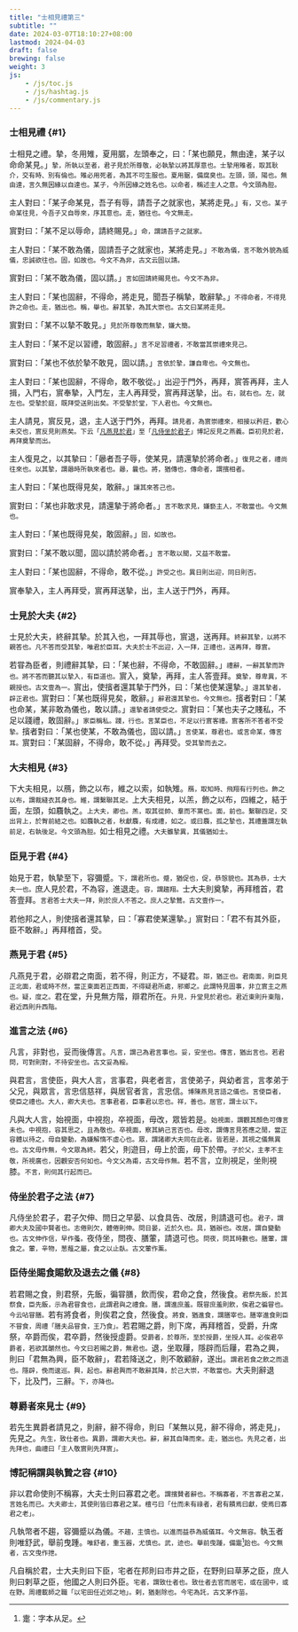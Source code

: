 ```yaml
---
title: "士相見禮第三"
subtitle: ""
date: 2024-03-07T18:10:27+08:00
lastmod: 2024-04-03
draft: false
brewing: false
weight: 3
js:
    - /js/toc.js
    - /js/hashtag.js
    - /js/commentary.js
---
```


### 士相見禮 {#1}

士相見之禮。摯，冬用雉，夏用腒，左頭奉之，曰：「某也願見，無由達，某子以命命某見。」<small>摯，所執以至者，君子見於所尊敬，必執摯以將其厚意也。士摯用雉者，取其耿介，交有時、別有倫也。雉必用死者，為其不可生服也。夏用腒，備腐臭也。左頭，頭，陽也。無由達，言久無因緣以自達也。某子，今所因緣之姓名也。以命者，稱述主人之意。今文頭為脰。</small>

主人對曰：「某子命某見，吾子有辱，請吾子之就家也，某將走見。」<small>有，又也。某子命某往見，今吾子又自辱來，序其意也。走，猶往也。今文無走。</small>

賔對曰：「某不足以辱命，請終賜見。」<small>命，謂請吾子之就家。</small>

主人對曰：「某不敢為儀，固請吾子之就家也，某將走見。」<small>不敢為儀，言不敢外貌為威儀，忠誠欲往也。固，如故也。今文不為非，古文云固以請。</small>

賔對曰：「某不敢為儀，固以請。」<small>言如固請終賜見也。今文不為非。</small>

主人對曰：「某也固辭，不得命，將走見，聞吾子稱摯，敢辭摯。」<small>不得命者，不得見許之命也。走，猶出也。稱，舉也。辭其摯，為其大崇也。古文曰某將走見。</small>

賔對曰：「某不以摯不敢見。」<small>見於所尊敬而無摯，嫌大簡。</small>

主人對曰：「某不足以習禮，敢固辭。」<small>言不足習禮者，不敢當其崇禮來見己。</small>

賔對曰：「某也不依於摯不敢見，固以請。」<small>言依於摯，謙自卑也。今文無也。</small>

主人對曰：「某也固辭，不得命，敢不敬從。」出迎于門外，再拜，賔答再拜，主人揖，入門右，賔奉摯，入門左，主人再拜受，賔再拜送摯，出。<small>右，就右也。左，就左也。受摯於庭，既拜受送則出矣。不受摯於堂，下人君也。今文無也。</small>

主人請見，賔反見，退，主人送于門外，再拜。<small>請見者，為賔崇禮來，相接以矜莊，歡心未交也，賔反見則燕矣。下云「[凡燕見於君](#5)」至「[凡侍坐於君子](#7)」博記反見之燕義。臣初見於君，再拜奠摯而出。</small>

主人復見之，以其摯曰：「曏者吾子辱，使某見，請還摯於將命者。」<small>復見之者，禮尚往來也。以其摯，謂曏時所執來者也。曏，曩也。將，猶傳也，傳命者，謂擯相者。</small>

主人對曰：「某也既得見矣，敢辭。」<small>讓其來答己也。</small>

賔對曰：「某也非敢求見，請還摯于將命者。」<small>言不敢求見，嫌褻主人，不敢當也。今文無也。</small>

主人對曰：「某也既得見矣，敢固辭。」<small>固，如故也。</small>

賔對曰：「某不敢以聞，固以請於將命者。」<small>言不敢以聞，又益不敢當。</small>

主人對曰：「某也固辭，不得命，敢不從。」<small>許受之也。異日則出迎，同日則否。</small>

賔奉摯入，主人再拜受，賔再拜送摯，出，主人送于門外，再拜。

### 士見於大夫 {#2}

士見於大夫，終辭其摯。於其入也，一拜其辱也，賔退，送再拜。<small>終辭其摯，以將不親答也。凡不答而受其摯，唯君於臣耳。大夫於士不出迎，入一拜，正禮也，送再拜，尊賔。</small>

若甞為臣者，則禮辭其摯，曰：「某也辭，不得命，不敢固辭。」<small>禮辭，一辭其摯而許也。將不答而聽其以摯入，有臣道也。</small>賔入，奠摯，再拜，主人答壹拜。<small>奠摯，尊卑異，不親授也。古文壹為一。</small>賔出，使擯者還其摯于門外，曰：「某也使某還摯。」<small>還其摯者，辟正君也。</small>賔對曰：「某也既得見矣，敢辭。」<small>辭君還其摯也。今文無也。</small>擯者對曰：「某也命某，某非敢為儀也，敢以請。」<small>還摯者請使受之。</small>賔對曰：「某也夫子之賤私，不足以踐禮，敢固辭。」<small>家臣稱私。踐，行也。言某臣也，不足以行賔客禮。賔客所不答者不受摯。</small>擯者對曰：「某也使某，不敢為儀也，固以請。」<small>言使某，尊君也。或言命某，傳言耳。</small>賔對曰：「某固辭，不得命，敢不從。」再拜受。<small>受其摯而去之。</small>

### 大夫相見 {#3}

下大夫相見，以鴈，飾之以布，維之以索，如執雉。<small>鴈，取知時、飛翔有行列也。飾之以布，謂裁縫衣其身也。維，謂繫聯其足。</small>上大夫相見，以羔，飾之以布，四維之，結于面，左頭，如麛執之。<small>上大夫，卿也。羔，取其從帥、羣而不黨也。面，前也。繫聯四足，交出背上，於胷前結之也。如麛執之者，秋獻麛，有成禮，如之。或曰麛，孤之摯也，其禮蓋謂左執前足，右執後足。今文頭為脰。</small>如士相見之禮。<small>大夫雖摯異，其儀猶如士。</small>

### 臣見于君 {#4}

始見于君，執摯至下，容彌蹙。<small>下，謂君所也。蹙，猶促也，促，恭愨貌也。其為恭，士大夫一也。</small>庶人見於君，不為容，進退走。<small>容，謂趨翔。</small>士大夫則奠摯，再拜稽首，君答壹拜。<small>言君答士大夫一拜，則於庶人不答之。庶人之摯鶩。古文壹作一。</small>

若他邦之人，則使擯者還其摯，曰：「寡君使某還摯。」賔對曰：「君不有其外臣，臣不敢辭。」再拜稽首，受。

### 燕見于君 {#5}

凡燕見于君，必辯君之南面，若不得，則正方，不疑君。<small>辯，猶正也。君南面，則臣見正北面，君或時不然，當正東面若正西面，不得疑君所處，邪鄉之。此謂特見圖事，非立賔主之燕也。疑，度之。</small>君在堂，升見無方階，辯君所在。<small>升見，升堂見於君也。君近東則升東階，君近西則升西階。</small>

### 進言之法 {#6}

凡言，非對也，妥而後傳言。<small>凡言，謂己為君言事也。妥，安坐也。傳言，猶出言也。若君問，可對則對，不待安坐也。古文妥為綏。</small>

與君言，言使臣，與大人言，言事君，與老者言，言使弟子，與幼者言，言孝弟于父兄，與眾言，言忠信慈祥，與居官者言，言忠信。<small>博陳燕見言語之儀也。言使臣者，使臣之禮也。大人，卿大夫也。言事君者，臣事君以忠也。祥，善也。居官，謂士以下。</small>

凡與大人言，始視面，中視抱，卒視面，毋改，眾皆若是。<small>始視面，謂觀其顏色可傳言未也。中視抱，容其思之，且為敬也。卒視面，察其納己言否也。毋改，謂傳言見答應之閒，當正容體以待之，毋自變動，為嫌解惰不虛心也。眾，謂諸卿大夫同在此者。皆若是，其視之儀無異也。古文毋作無，今文眾為終。</small>若父，則遊目，毋上於面，毋下於帶。<small>子於父，主孝不主敬，所視廣也，因觀安否何如也。今文父為甫，古文毋作無。</small>若不言，立則視足，坐則視膝。<small>不言，則伺其行起而已。</small>

### 侍坐於君子之法 {#7}

凡侍坐於君子，君子欠伸、問日之早晏、以食具告、改居，則請退可也。<small>君子，謂卿大夫及國中賢者也。志倦則欠，體倦則伸。問日晏，近於久也。具，猶辦也。改居，謂自變動也。古文伸作信，早作蚤。</small>夜侍坐，問夜、膳葷，請退可也。<small>問夜，問其時數也。膳葷，謂食之。葷，辛物，葱薤之屬，食之以止臥。古文葷作薰。</small>

### 臣侍坐賜食賜飲及退去之儀 {#8}

若君賜之食，則君祭，先飯，徧甞膳，飲而俟，君命之食，然後食。<small>君祭先飯，於其祭食，臣先飯，示為君甞食也，此謂君與之禮食。膳，謂進庶羞。既甞庶羞則飲，俟君之徧甞也。今云呫甞膳。</small>若有將食者，則俟君之食，然後食。<small>將食，猶進食，謂膳宰也。膳宰進食則臣不甞食，周禮「膳夫品甞食，王乃食」。</small>若君賜之爵，則下席，再拜稽首，受爵，升席祭，卒爵而俟，君卒爵，然後授虛爵。<small>受爵者，於尊所，至於授爵，坐授人耳。必俟君卒爵者，若欲其釂然也。今文曰若賜之爵，無君也。</small>退，坐取屨，隱辟而后屨，君為之興，則曰「君無為興，臣不敢辭」，君若降送之，則不敢顧辭，遂出。<small>謂君若食之飲之而退也。隱辟，俛而逡巡。興，起也。辭君興而不敢辭其降，於己大崇，不敢當也。</small>大夫則辭退下，比及門，三辭。<small>下，亦降也。</small>

### 尊爵者來見士 {#9}

若先生異爵者請見之，則辭，辭不得命，則曰「某無以見，辭不得命，將走見」，先見之。<small>先生，致仕者也。異爵，謂卿大夫也。辭，辭其自降而來。走，猶出也。先見之者，出先拜也，曲禮曰「主人敬賔則先拜賔」。</small>

### 博記稱謂與執贄之容 {#10}

非以君命使則不稱寡，大夫士則曰寡君之老。<small>謂擯賛者辭也。不稱寡者，不言寡君之某，言姓名而已。大夫卿士，其使則皆曰寡君之某。檀弓曰「仕而未有祿者，君有饋焉曰獻，使焉曰寡君之老」。</small>

凡執幣者不趨，容彌蹙以為儀。<small>不趨，主慎也。以進而益恭為威儀耳。今文無容。</small>執玉者則唯舒武，舉前曳踵。<small>唯舒者，重玉器，尤慎也。武，迹也。舉前曳踵，備疐[^1]跲也。今文無者，古文曳作抴。</small>

[^1]: 疐：字本从足。

凡自稱於君，士大夫則曰下臣，宅者在邦則曰市井之臣，在野則曰草茅之臣，庶人則曰剌草之臣，他國之人則曰外臣。<small>宅者，謂致仕者也。致仕者去官而居宅，或在國中，或在野。周禮載師之職「以宅田任近郊之地」。剌，猶剗除也。今宅為託，古文茅作苗。</small>